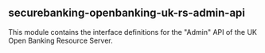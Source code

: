 ## securebanking-openbanking-uk-rs-admin-api

This module contains the interface definitions for the "Admin" API of the UK Open Banking Resource Server.
